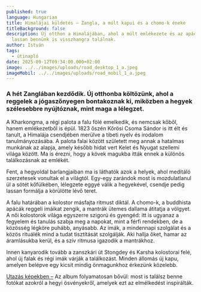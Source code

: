 ```yaml
---
published: true
language: Hungarian
title: Himalájai küldetés – Zangla, a múlt kapui és a chomo-k éneke
titleBackground: false
description: Új otthon a Himalájában, ahol a múlt emlékezete és az apácák imái
  lassan bennünk is visszhangra találnak.
author: István
tags:
  - útinapló
date: 2025-09-12T09:34:00.000+02:00
image: ../../images/uploads/road_desktop_1_a.jpeg
imageMobil: ../../images/uploads/road_mobil_1_a.jpeg
---
```

<h3 class="clr-brand-orange">A hét Zanglában kezdődik. Új otthonba költözünk, ahol a reggelek a jógaszőnyegen bontakoznak ki, miközben a hegyek szélesebbre nyújtóznak, mint maga a lélegzet.</h3>

A Kharkongma, a régi palota a falu fölé emelkedik, és nemcsak kőből, hanem emlékezetből is épül. 1823 őszén Kőrösi Csoma Sándor is itt élt és tanult, a Himalája csendjében merülve a tibeti nyelv és irodalom tanulmányozásába. A palota falai között született meg annak a hatalmas munkának az alapja, amely később hidat vert Kelet és Nyugat szellemi világa között. Ma is érezni, hogy a kövek magukba itták ennek a különös találkozásnak az emlékét.

Fent, a hegyoldal barlangjaiban ma is láthatók azok a helyek, ahol meditáló szerzetesek vonultak el a világtól. Egy-egy zarándok most is mozdulatlanul ül a sötét kőfülkében, lélegzete eggyé válik a hegyekével, csendje pedig lassan formálja a körülötte lévő teret.

A falu határában a kolostor másfajta ritmust diktál. A chomo-k, a buddhista apácák reggeli imáikat zengik, a mantrák ütemes dallama átitatja a völgyet. A női kolostorok világa egyszerre szigorú és gyengéd: itt is ugyanaz a fegyelem és tanulás szabja meg a napokat, mint a férfi rendekben, de a közösség légköre puhább, anyásabb. Az imák, a mindennapi szolgálat és a közös rituálék mind a tudat tisztítását szolgálják. Aki hallja őket, hamar az áramlásukba kerül, és a szív ritmusa igazodik a mantrákhoz.

Innen kanyarodik tovább a zanszkári út Stongdey és Karsha kolostorai felé, ahol új falak és régi imák várják a találkozást. Minden állomás új kapu, amelyen belépve egy kicsit mindig önmagunkhoz érkezünk közelebb.

[Utazás képekben –](https://bandha.works/galeria/) Az album folyamatosan bővül: most is találsz benne fotókat azokról a hegyi ösvényekről, amelyek ezt az elmélkedést inspirálták.
